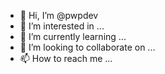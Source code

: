 - 👋 Hi, I’m @pwpdev
- 👀 I’m interested in ...
- 🌱 I’m currently learning ...
- 💞️ I’m looking to collaborate on ...
- 📫 How to reach me ...

<!---
pwpdev/pwpdev is a ✨ special ✨ repository because its `README.md` (this file) appears on your GitHub profile.
You can click the Preview link to take a look at your changes.
--->
